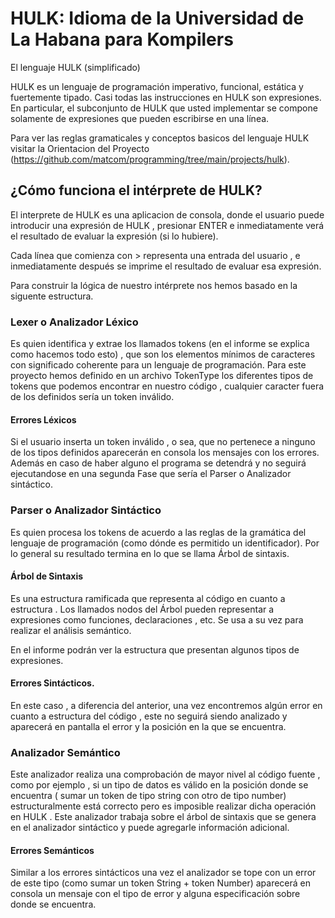 # HULK: Idioma de la Universidad de La Habana para Kompilers

El lenguaje HULK (simplificado)

HULK es un lenguaje de programación imperativo, funcional, estática y fuertemente tipado. Casi todas las instrucciones en HULK son expresiones. En particular, el subconjunto de HULK que usted implementar se compone solamente de expresiones que pueden escribirse en una línea.

Para ver las reglas gramaticales y conceptos basicos del lenguaje HULK visitar la Orientacion del Proyecto  (https://github.com/matcom/programming/tree/main/projects/hulk).

## ¿Cómo funciona el intérprete de HULK?
El interprete de HULK es una aplicacion de consola, donde el usuario puede introducir una expresión de HULK , presionar ENTER e inmediatamente verá el resultado de evaluar la expresión (si lo hubiere).

Cada línea que comienza con > representa una entrada del usuario , e inmediatamente después se imprime el resultado de evaluar esa expresión.

Para construir la lógica de nuestro intérprete nos hemos basado en la siguente estructura.
### Lexer o Analizador Léxico
Es quien identifica y extrae los llamados tokens (en el informe se explica como hacemos todo esto) , que son los elementos mínimos de caracteres con significado coherente para un lenguaje de programación. Para este proyecto hemos definido en un archivo TokenType los diferentes tipos de tokens que podemos encontrar en nuestro código , cualquier caracter fuera de los definidos sería un token inválido.

#### Errores Léxicos
Si el usuario inserta un token inválido , o sea, que no pertenece a ninguno de los tipos definidos aparecerán en consola los mensajes con los errores. Además en caso de haber alguno el programa se detendrá y no seguirá ejecutandose en una segunda Fase que sería el Parser o Analizador sintáctico.

### Parser o Analizador Sintáctico
Es quien procesa los tokens de acuerdo a las reglas de la gramática del lenguaje de programación (como dónde es permitido un identificador). Por lo general su resultado termina en lo que se llama Árbol de sintaxis.

#### Árbol de Sintaxis
Es una estructura ramificada que representa al código en cuanto a estructura . Los llamados nodos del Árbol pueden representar a expresiones como funciones, declaraciones , etc. Se usa a su vez para realizar el análisis semántico.

En el informe podrán ver la estructura que presentan algunos tipos de expresiones.

#### Errores Sintácticos.
En este caso , a diferencia del anterior, una vez encontremos algún error en cuanto a estructura del código , este no seguirá siendo analizado y aparecerá en pantalla el error y la posición en la que se encuentra.

### Analizador Semántico
Este analizador realiza una comprobación de mayor nivel al código fuente , como por ejemplo , si un tipo de datos es válido en la posición donde se encuentra ( sumar un token de tipo string con otro de tipo number) estructuralmente está correcto pero es imposible realizar dicha operación en HULK . Este analizador trabaja sobre el árbol de sintaxis que se genera en el analizador sintáctico y puede agregarle información adicional.

#### Errores Semánticos
Similar a los errores sintácticos una vez el analizador se tope con un error de este tipo (como sumar un token String + token Number) aparecerá en consola un mensaje con el tipo de error y alguna especificación sobre donde se encuentra.



